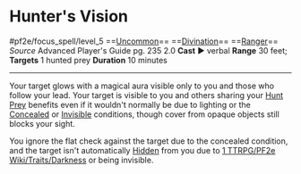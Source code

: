 # Hunter's Vision
#pf2e/focus_spell/level_5
==[Uncommon](../../../rules/traits/uncommon.md)== ==[Divination](../../../rules/traits/divination.md)== ==[Ranger](../../../rules/traits/ranger.md)==
*Source* Advanced Player's Guide pg. 235 2.0
**Cast** ► verbal
**Range** 30 feet; **Targets** 1 hunted prey
**Duration** 10 minutes

---
Your target glows with a magical aura visible only to you and those who follow your lead. Your target is visible to you and others sharing your [Hunt Prey](Hunt%20Prey) benefits even if it wouldn't normally be due to lighting or the [Concealed](../../../Conditions/Concealed.md) or [Invisible](../../../Conditions/Invisible.md) conditions, though cover from opaque objects still blocks your sight.

You ignore the flat check against the target due to the concealed condition, and the target isn't automatically [Hidden](../../../Conditions/Hidden.md) from you due to [1 TTRPG/PF2e Wiki/Traits/Darkness](1%20TTRPG/PF2e%20Wiki/Traits/Darkness) or being invisible.